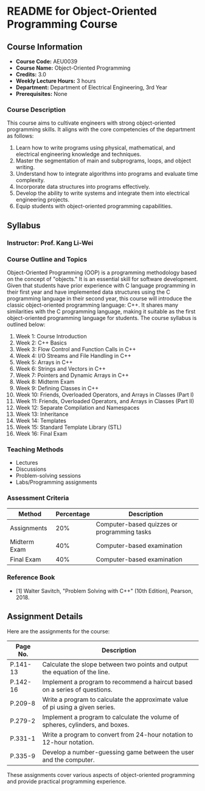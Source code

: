 # README for Object-Oriented Programming Course

## Course Information

- **Course Code:** AEU0039
- **Course Name:** Object-Oriented Programming
- **Credits:** 3.0
- **Weekly Lecture Hours:** 3 hours
- **Department:** Department of Electrical Engineering, 3rd Year
- **Prerequisites:** None

### Course Description

This course aims to cultivate engineers with strong object-oriented programming skills. It aligns with the core competencies of the department as follows:

1. Learn how to write programs using physical, mathematical, and electrical engineering knowledge and techniques.
2. Master the segmentation of main and subprograms, loops, and object writing.
3. Understand how to integrate algorithms into programs and evaluate time complexity.
4. Incorporate data structures into programs effectively.
5. Develop the ability to write systems and integrate them into electrical engineering projects.
6. Equip students with object-oriented programming capabilities.

## Syllabus

### Instructor: Prof. Kang Li-Wei

### Course Outline and Topics

Object-Oriented Programming (OOP) is a programming methodology based on the concept of "objects." It is an essential skill for software development. Given that students have prior experience with C language programming in their first year and have implemented data structures using the C programming language in their second year, this course will introduce the classic object-oriented programming language: C++. It shares many similarities with the C programming language, making it suitable as the first object-oriented programming language for students. The course syllabus is outlined below:

1. Week 1: Course Introduction
2. Week 2: C++ Basics
3. Week 3: Flow Control and Function Calls in C++
4. Week 4: I/O Streams and File Handling in C++
5. Week 5: Arrays in C++
6. Week 6: Strings and Vectors in C++
7. Week 7: Pointers and Dynamic Arrays in C++
8. Week 8: Midterm Exam
9. Week 9: Defining Classes in C++
10. Week 10: Friends, Overloaded Operators, and Arrays in Classes (Part I)
11. Week 11: Friends, Overloaded Operators, and Arrays in Classes (Part II)
12. Week 12: Separate Compilation and Namespaces
13. Week 13: Inheritance
14. Week 14: Templates
15. Week 15: Standard Template Library (STL)
16. Week 16: Final Exam

### Teaching Methods

- Lectures
- Discussions
- Problem-solving sessions
- Labs/Programming assignments

### Assessment Criteria

| Method       | Percentage | Description                                 |
|--------------|------------|---------------------------------------------|
| Assignments  | 20%        | Computer-based quizzes or programming tasks |
| Midterm Exam | 40%        | Computer-based examination                  |
| Final Exam   | 40%        | Computer-based examination                  |

### Reference Book

- [1] Walter Savitch, "Problem Solving with C++" (10th Edition), Pearson, 2018.

## Assignment Details

Here are the assignments for the course:

| Page No. | Description                                                    |
|----------|----------------------------------------------------------------|
| P.141-13 | Calculate the slope between two points and output the equation of the line. |
| P.142-16 | Implement a program to recommend a haircut based on a series of questions. |
| P.209-8  | Write a program to calculate the approximate value of pi using a given series. |
| P.279-2  | Implement a program to calculate the volume of spheres, cylinders, and boxes. |
| P.331-1  | Write a program to convert from 24-hour notation to 12-hour notation. |
| P.335-9  | Develop a number-guessing game between the user and the computer. |

These assignments cover various aspects of object-oriented programming and provide practical programming experience.
